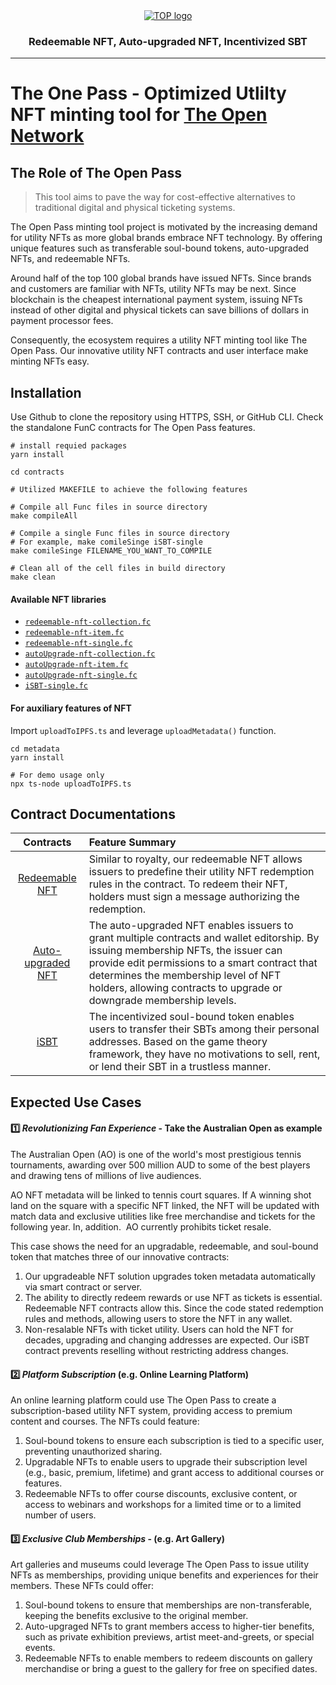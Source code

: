 <div align="center">
  <a href="https://ton.org">
    <picture>
      <source media="(prefers-color-scheme: dark)" srcset="https://ipfs.moralis.io:2053/ipfs/QmVEBZfuopskn43N36jz4CdNEkvvorRmQp2B4cyjkpMPTj/the_open_pass_dune.svg">
      <img alt="TOP logo" src="https://ipfs.moralis.io:2053/ipfs/QmVEBZfuopskn43N36jz4CdNEkvvorRmQp2B4cyjkpMPTj/the_open_pass_dune.svg">
    </picture>
  </a>
  <h3>Redeemable NFT, Auto-upgraded NFT, Incentivized SBT</h3>
  <hr/>
</div>

# The One Pass - Optimized Utlilty NFT minting tool for [The Open Network](https://ton.org)

## The Role of The Open Pass
> This tool aims to pave the way for cost-effective alternatives to traditional digital and physical ticketing systems.

The Open Pass minting tool project is motivated by the increasing demand for utility NFTs as more global brands embrace NFT technology. By offering unique features such as transferable soul-bound tokens, auto-upgraded NFTs, and redeemable NFTs.

Around half of the top 100 global brands have issued NFTs. Since brands and customers are familiar with NFTs, utility NFTs may be next. Since blockchain is the cheapest international payment system, issuing NFTs instead of other digital and physical tickets can save billions of dollars in payment processor fees.

Consequently, the ecosystem requires a utility NFT minting tool like The Open Pass. Our innovative utility NFT contracts and user interface make minting NFTs easy.

## Installation
Use Github to clone the repository using HTTPS, SSH, or GitHub CLI. Check the standalone FunC contracts for The Open Pass features.

```{bash}
# install requied packages
yarn install

cd contracts

# Utilized MAKEFILE to achieve the following features

# Compile all Func files in source directory
make compileAll

# Compile a single Func files in source directory
# For example, make comileSinge iSBT-single
make comileSinge FILENAME_YOU_WANT_TO_COMPILE

# Clean all of the cell files in build directory
make clean
```

#### Available NFT libraries

- [`redeemable-nft-collection.fc`](https://github.com/moven0831/The-One-Pass-HackaTON/blob/main/contracts/sources/redeemable-nft-collection.fc)
- [`redeemable-nft-item.fc`](https://github.com/moven0831/The-One-Pass-HackaTON/blob/main/contracts/sources/redeemable-nft-item.fc)
- [`redeemable-nft-single.fc`](https://github.com/moven0831/The-One-Pass-HackaTON/blob/main/contracts/sources/redeemable-nft-single.fc)
- [`autoUpgrade-nft-collection.fc`](https://github.com/moven0831/The-One-Pass-HackaTON/blob/main/contracts/sources/autoUpgrade-nft-collection.fc)
- [`autoUpgrade-nft-item.fc`](https://github.com/moven0831/The-One-Pass-HackaTON/blob/main/contracts/sources/autoUpgrade-nft-item.fc)
- [`autoUpgrade-nft-single.fc`](https://github.com/moven0831/The-One-Pass-HackaTON/blob/main/contracts/sources/autoUpgrade-nft-single.fc)
- [`iSBT-single.fc`](https://github.com/moven0831/The-One-Pass-HackaTON/blob/main/contracts/sources/iSBT-single.fc)

#### For auxiliary features of NFT
Import `uploadToIPFS.ts` and leverage `uploadMetadata()` function.

```{bash}
cd metadata
yarn install

# For demo usage only
npx ts-node uploadToIPFS.ts
```

## Contract Documentations
|     Contracts      | Feature Summary |
|:-----------------:|:------- |
|  [Redeemable NFT](https://github.com/moven0831/The-One-Pass-HackaTON/tree/main/documentation/redeemable-nft)   | Similar to royalty, our redeemable NFT allows issuers to predefine their utility NFT redemption rules in the contract. To redeem their NFT, holders must sign a message authorizing the redemption. |
| [Auto-upgraded NFT](https://github.com/moven0831/The-One-Pass-HackaTON/tree/main/documentation/autoUpgraded-nft) | The auto-upgraded NFT enables issuers to grant multiple contracts and wallet editorship. By issuing membership NFTs, the issuer can provide edit permissions to a smart contract that determines the membership level of NFT holders, allowing contracts to upgrade or downgrade membership levels. |
|       [iSBT](https://github.com/moven0831/The-One-Pass-HackaTON/tree/main/documentation/iSBT)        | The incentivized soul-bound token enables users to transfer their SBTs among their personal addresses. Based on the game theory framework, they have no motivations to sell, rent, or lend their SBT in a trustless manner. |

## Expected Use Cases

#### 1️⃣ ***Revolutionizing Fan Experience*** - Take the Australian Open as example
The Australian Open (AO) is one of the world's most prestigious tennis tournaments, awarding over 500 million AUD to some of the best players and drawing tens of millions of live audiences.

AO NFT metadata will be linked to tennis court squares. If A winning shot land on the square with a specific NFT linked, the NFT will be updated with match data and exclusive utilities like free merchandise and tickets for the following year. In, addition.  AO currently prohibits ticket resale.

This case shows the need for an upgradable, redeemable, and soul-bound token that matches three of our innovative contracts:

1. Our upgradeable NFT solution upgrades token metadata automatically via smart contract or server. 
2. The ability to directly redeem rewards or use NFT as tickets is essential. Redeemable NFT contracts allow this. Since the code stated redemption rules and methods, allowing users to store the NFT in any wallet.
3. Non-resalable NFTs with ticket utility. Users can hold the NFT for decades, upgrading and changing addresses are expected. Our iSBT contract prevents reselling without restricting address changes.

#### 2️⃣ ***Platform Subscription*** (e.g. Online Learning Platform)
An online learning platform could use The Open Pass to create a subscription-based utility NFT system, providing access to premium content and courses. The NFTs could feature:

1. Soul-bound tokens to ensure each subscription is tied to a specific user, preventing unauthorized sharing.
2. Upgradable NFTs to enable users to upgrade their subscription level (e.g., basic, premium, lifetime) and grant access to additional courses or features.
3. Redeemable NFTs to offer course discounts, exclusive content, or access to webinars and workshops for a limited time or to a limited number of users.

#### 3️⃣ ***Exclusive Club Memberships*** - (e.g. Art Gallery)
Art galleries and museums could leverage The Open Pass to issue utility NFTs as memberships, providing unique benefits and experiences for their members. These NFTs could offer:

1. Soul-bound tokens to ensure that memberships are non-transferable, keeping the benefits exclusive to the original member.
2. Auto-upgraged NFTs to grant members access to higher-tier benefits, such as private exhibition previews, artist meet-and-greets, or special events.
3. Redeemable NFTs to enable members to redeem discounts on gallery merchandise or bring a guest to the gallery for free on specified dates.